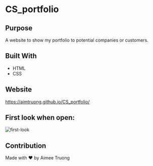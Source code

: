 # CS_portfolio

## Purpose
A website to show my portfolio to potential companies or customers.

## Built With
* HTML
* CSS

## Website
https://aimtruong.github.io/CS_portfolio/

## First look when open:
![first-look](https://user-images.githubusercontent.com/95596045/147846323-339b9540-2280-45e8-babb-35a48f1d10b6.JPG)

## Contribution
Made with ❤️ by Aimee Truong
